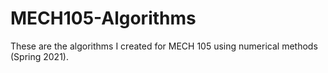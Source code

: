 # MECH105-Algorithms
These are the algorithms I created for MECH 105 using numerical methods (Spring 2021).
